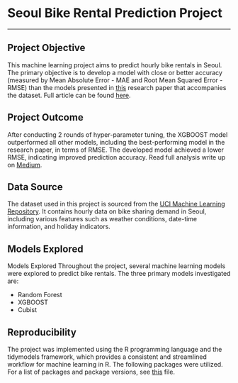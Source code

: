 # Seoul Bike Rental Prediction Project

---

## Project Objective
This machine learning project aims to predict hourly bike rentals in Seoul. The 
primary objective is to develop a model with close or better accuracy 
(measured by Mean Absolute Error - MAE and Root Mean Squared Error - RMSE) than the 
models presented in [this](https://www.tandfonline.com/doi/full/10.1080/22797254.2020.1725789) research paper that accompanies the dataset. Full article can be found [here](https://lokwudishu.com/blog/bike_rental_prediction/).

## Project Outcome
After conducting 2 rounds of hyper-parameter tuning, the XGBOOST model outperformed 
all other models, including the best-performing model in the research paper, in terms of RMSE.
The developed model achieved a lower RMSE, indicating improved prediction accuracy. Read 
full analysis write up on [Medium](https://clfo2014.medium.com/predicting-hourly-bike-rentals-8eed64dd1d). 


## Data Source 
The dataset used in this project is sourced from the [UCI Machine Learning Repository](https://archive.ics.uci.edu/ml/datasets/Seoul+Bike+Sharing+Demand). It contains hourly data on bike sharing demand in Seoul, including various features such as weather conditions, date-time information, and holiday indicators.

## Models Explored
Models Explored
Throughout the project, several machine learning models were explored to predict bike rentals. The three primary models investigated are:

* Random Forest
* XGBOOST
* Cubist

## Reproducibility
The project was implemented using the R programming language and the tidymodels framework, which provides a consistent and streamlined workflow for machine learning in R. The following packages were utilized. For a list of packages and package versions, see [this]() file. 
